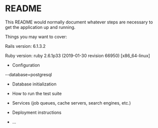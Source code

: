 # README

This README would normally document whatever steps are necessary to get the
application up and running.

Things you may want to cover:

Rails version: 6.1.3.2

Ruby version: ruby 2.6.1p33 (2019-01-30 revision 66950) [x86_64-linux]

* Configuration

--database=postgresql

* Database initialization

* How to run the test suite

* Services (job queues, cache servers, search engines, etc.)

* Deployment instructions

* ...
